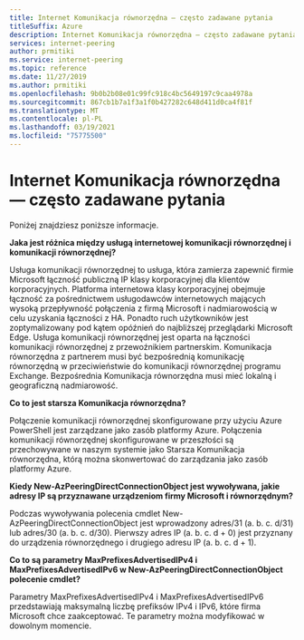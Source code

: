 ```yaml
---
title: Internet Komunikacja równorzędna — często zadawane pytania
titleSuffix: Azure
description: Internet Komunikacja równorzędna — często zadawane pytania
services: internet-peering
author: prmitiki
ms.service: internet-peering
ms.topic: reference
ms.date: 11/27/2019
ms.author: prmitiki
ms.openlocfilehash: 9b0b2b08e01c99fc918c4bc5649197c9caa4978a
ms.sourcegitcommit: 867cb1b7a1f3a1f0b427282c648d411d0ca4f81f
ms.translationtype: MT
ms.contentlocale: pl-PL
ms.lasthandoff: 03/19/2021
ms.locfileid: "75775500"
---
```

# <a name="internet-peering---faqs"></a>Internet Komunikacja równorzędna — często zadawane pytania

Poniżej znajdziesz poniższe informacje.

**Jaka jest różnica między usługą internetowej komunikacji równorzędnej i komunikacji równorzędnej?**

Usługa komunikacji równorzędnej to usługa, która zamierza zapewnić firmie Microsoft łączność publiczną IP klasy korporacyjnej dla klientów korporacyjnych. Platforma internetowa klasy korporacyjnej obejmuje łączność za pośrednictwem usługodawców internetowych mających wysoką przepływność połączenia z firmą Microsoft i nadmiarowością w celu uzyskania łączności z HA. Ponadto ruch użytkowników jest zoptymalizowany pod kątem opóźnień do najbliższej przeglądarki Microsoft Edge. Usługa komunikacji równorzędnej jest oparta na łączności komunikacji równorzędnej z przewoźnikiem partnerskim. Komunikacja równorzędna z partnerem musi być bezpośrednią komunikację równorzędną w przeciwieństwie do komunikacji równorzędnej programu Exchange. Bezpośrednia Komunikacja równorzędna musi mieć lokalną i geograficzną nadmiarowość.

**Co to jest starsza Komunikacja równorzędna?**

Połączenie komunikacji równorzędnej skonfigurowane przy użyciu Azure PowerShell jest zarządzane jako zasób platformy Azure. Połączenia komunikacji równorzędnej skonfigurowane w przeszłości są przechowywane w naszym systemie jako Starsza Komunikacja równorzędna, którą można skonwertować do zarządzania jako zasób platformy Azure.

**Kiedy New-AzPeeringDirectConnectionObject jest wywoływana, jakie adresy IP są przyznawane urządzeniom firmy Microsoft i równorzędnym?**

Podczas wywoływania polecenia cmdlet New-AzPeeringDirectConnectionObject jest wprowadzony adres/31 (a. b. c. d/31) lub adres/30 (a. b. c. d/30). Pierwszy adres IP (a. b. c. d + 0) jest przyznany do urządzenia równorzędnego i drugiego adresu IP (a. b. c. d + 1).

**Co to są parametry MaxPrefixesAdvertisedIPv4 i MaxPrefixesAdvertisedIPv6 w New-AzPeeringDirectConnectionObject polecenie cmdlet?**

Parametry MaxPrefixesAdvertisedIPv4 i MaxPrefixesAdvertisedIPv6 przedstawiają maksymalną liczbę prefiksów IPv4 i IPv6, które firma Microsoft chce zaakceptować. Te parametry można modyfikować w dowolnym momencie.